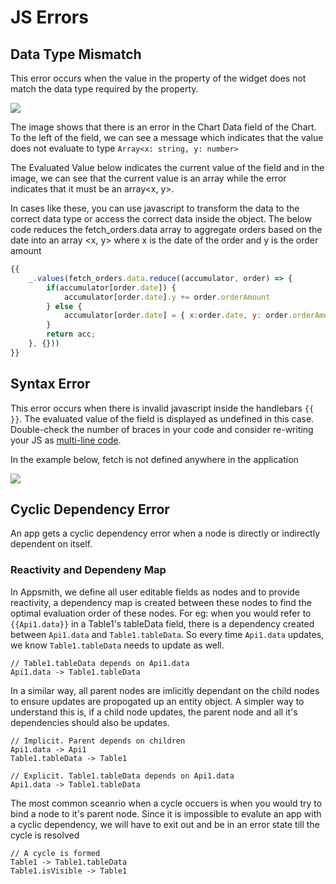# JS Errors

## Data Type Mismatch

This error occurs when the value in the property of the widget does not match the data type required by the property.

![](../.gitbook/assets/chart-error.png)

The image shows that there is an error in the Chart Data field of the Chart. To the left of the field, we can see a message which indicates that the value does not evaluate to type `Array<x: string, y: number>`

The Evaluated Value below indicates the current value of the field and in the image, we can see that the current value is an array while the error indicates that it must be an array&lt;x, y&gt;.

In cases like these, you can use javascript to transform the data to the correct data type or access the correct data inside the object. The below code reduces the fetch\_orders.data array to aggregate orders based on the date into an array &lt;x, y&gt; where x is the date of the order and y is the order amount

```javascript
{{
    _.values(fetch_orders.data.reduce((accumulator, order) => {
        if(accumulator[order.date]) {
            accumulator[order.date].y += order.orderAmount
        } else {
            accumulator[order.date] = { x:order.date, y: order.orderAmount  }; 
        }
        return acc;
    }, {}))
}}


```

## Syntax Error

This error occurs when there is invalid javascript inside the handlebars `{{ }}`. The evaluated value of the field is displayed as undefined in this case. Double-check the number of braces in your code and consider re-writing your JS as [multi-line code](../core-concepts/writing-code/#multi-line-js).

In the example below, fetch is not defined anywhere in the application

![](../.gitbook/assets/syntax-error.png)

## Cyclic Dependency Error

An app gets a cyclic dependency error when a node is directly or indirectly dependent on itself.

### Reactivity and Dependeny Map

In Appsmith, we define all user editable fields as nodes and to provide reactivity, a dependency map is created between these nodes to find the optimal evaluation order of these nodes. For eg: when you would refer to `{{Api1.data}}` in a Table1's tableData field, there is a dependency created between `Api1.data` and `Table1.tableData`. So every time `Api1.data` updates, we know `Table1.tableData` needs to update as well.

```text
// Table1.tableData depends on Api1.data
Api1.data -> Table1.tableData
```

In a similar way, all parent nodes are imlicitly dependant on the child nodes to ensure updates are propogated up an entity object. A simpler way to understand this is, if a child node updates, the parent node and all it's dependencies should also be updates.

```text
// Implicit. Parent depends on children
Api1.data -> Api1
Table1.tableData -> Table1

// Explicit. Table1.tableData depends on Api1.data
Api1.data -> Table1.tableData
```

The most common sceanrio when a cycle occuers is when you would try to bind a node to it's parent node. Since it is impossible to evalute an app with a cyclic dependency, we will have to exit out and be in an error state till the cycle is resolved

```text
// A cycle is formed
Table1 -> Table1.tableData
Table1.isVisible -> Table1
```

